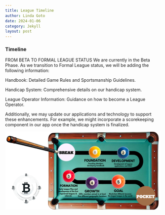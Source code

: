 ```yaml
---
title: League Timeline
author: Linda Goto
date: 2024-01-06
category: Jekyll
layout: post
---
```


### Timeline

FROM BETA TO FORMAL LEAGUE STATUS
We are currently in the Beta Phase. As we transition to Formal League status, we will be adding the following information:

Handbook: Detailed Game Rules and Sportsmanship Guidelines.

Handicap System: Comprehensive details on our handicap system.

League Operator Information: Guidance on how to become a League Operator.

Additionally, we may update our applications and technology to support these enhancements. For example, we might incorporate a scorekeeping component in our app once the handicap system is finalized.


![Image](/assets/gitbook/images/timeline.png)



[1]: https://pages.github.com